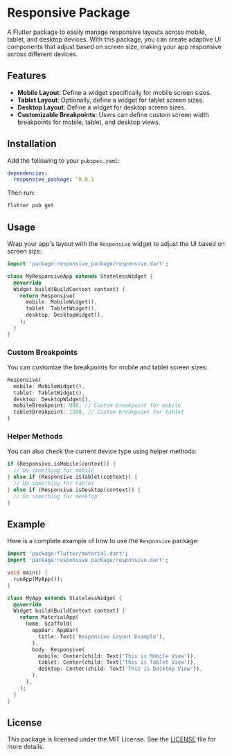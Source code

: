 
# Responsive Package

A Flutter package to easily manage responsive layouts across mobile, tablet, and desktop devices. With this package, you can create adaptive UI components that adjust based on screen size, making your app responsive across different devices.

## Features

- **Mobile Layout**: Define a widget specifically for mobile screen sizes.
- **Tablet Layout**: Optionally, define a widget for tablet screen sizes.
- **Desktop Layout**: Define a widget for desktop screen sizes.
- **Customizable Breakpoints**: Users can define custom screen width breakpoints for mobile, tablet, and desktop views.

## Installation

Add the following to your `pubspec.yaml`:

```yaml
dependencies:
  responsive_package: ^0.0.1
```

Then run:

```bash
flutter pub get
```

## Usage

Wrap your app's layout with the `Responsive` widget to adjust the UI based on screen size:

```dart
import 'package:responsive_package/responsive.dart';

class MyResponsiveApp extends StatelessWidget {
  @override
  Widget build(BuildContext context) {
    return Responsive(
      mobile: MobileWidget(),
      tablet: TabletWidget(),
      desktop: DesktopWidget(),
    );
  }
}
```

### Custom Breakpoints

You can customize the breakpoints for mobile and tablet screen sizes:

```dart
Responsive(
  mobile: MobileWidget(),
  tablet: TabletWidget(),
  desktop: DesktopWidget(),
  mobileBreakpoint: 800, // Custom breakpoint for mobile
  tabletBreakpoint: 1200, // Custom breakpoint for tablet
)
```

### Helper Methods

You can also check the current device type using helper methods:

```dart
if (Responsive.isMobile(context)) {
  // Do something for mobile
} else if (Responsive.isTablet(context)) {
  // Do something for tablet
} else if (Responsive.isDesktop(context)) {
  // Do something for desktop
}
```

## Example

Here is a complete example of how to use the `Responsive` package:

```dart
import 'package:flutter/material.dart';
import 'package:responsive_package/responsive.dart';

void main() {
  runApp(MyApp());
}

class MyApp extends StatelessWidget {
  @override
  Widget build(BuildContext context) {
    return MaterialApp(
      home: Scaffold(
        appBar: AppBar(
          title: Text('Responsive Layout Example'),
        ),
        body: Responsive(
          mobile: Center(child: Text('This is Mobile View')),
          tablet: Center(child: Text('This is Tablet View')),
          desktop: Center(child: Text('This is Desktop View')),
        ),
      ),
    );
  }
}
```

## License

This package is licensed under the MIT License. See the [LICENSE](./LICENSE) file for more details.

